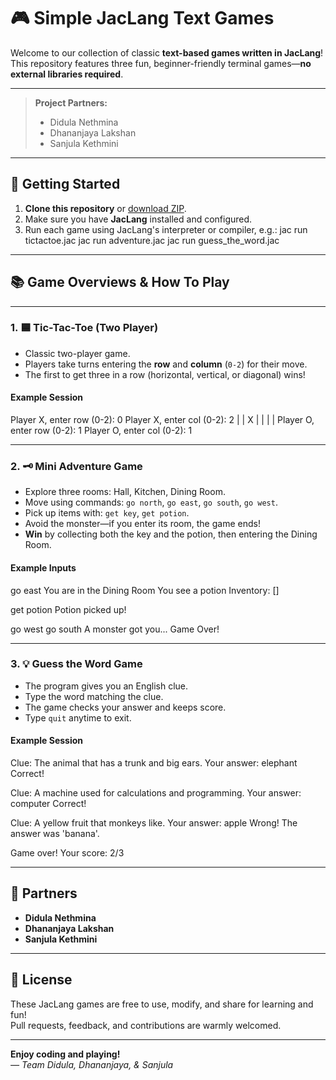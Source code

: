 # 🎮 Simple JacLang Text Games

Welcome to our collection of classic **text-based games written in JacLang**!  
This repository features three fun, beginner-friendly terminal games—**no external libraries required**.

---

> **Project Partners:**  
> - Didula Nethmina  
> - Dhananjaya Lakshan  
> - Sanjula Kethmini

---

## 🚀 Getting Started

1. **Clone this repository** or [download ZIP]([https://github.com/your-repo-link](https://github.com/Dhananjaya029/NeuroGen-Games.git)).
2. Make sure you have **JacLang** installed and configured.
3. Run each game using JacLang's interpreter or compiler, e.g.:
jac run tictactoe.jac
jac run adventure.jac
jac run guess_the_word.jac


---

## 📚 Game Overviews & How To Play

---

### 1. 🟦 Tic-Tac-Toe (Two Player)

- Classic two-player game.
- Players take turns entering the **row** and **column** (`0-2`) for their move.
- The first to get three in a row (horizontal, vertical, or diagonal) wins!

#### **Example Session**
Player X, enter row (0-2): 0
Player X, enter col (0-2): 2
| | X
| |
| |
Player O, enter row (0-2): 1
Player O, enter col (0-2): 1


---

### 2. 🗝️ Mini Adventure Game

- Explore three rooms: Hall, Kitchen, Dining Room.
- Move using commands: `go north`, `go east`, `go south`, `go west`.
- Pick up items with: `get key`, `get potion`.
- Avoid the monster—if you enter its room, the game ends!
- **Win** by collecting both the key and the potion, then entering the Dining Room.

#### **Example Inputs**
go east
You are in the Dining Room
You see a potion
Inventory: []

get potion
Potion picked up!

go west
go south
A monster got you... Game Over!


---

### 3. 💡 Guess the Word Game

- The program gives you an English clue.
- Type the word matching the clue.
- The game checks your answer and keeps score.
- Type `quit` anytime to exit.

#### **Example Session**
Clue: The animal that has a trunk and big ears.
Your answer: elephant
Correct!

Clue: A machine used for calculations and programming.
Your answer: computer
Correct!

Clue: A yellow fruit that monkeys like.
Your answer: apple
Wrong! The answer was 'banana'.

Game over! Your score: 2/3


---

## 🤝 Partners

- **Didula Nethmina**  
- **Dhananjaya Lakshan**  
- **Sanjula Kethmini**

---

## 📄 License

These JacLang games are free to use, modify, and share for learning and fun!  
Pull requests, feedback, and contributions are warmly welcomed.

---

**Enjoy coding and playing!**  
*— Team Didula, Dhananjaya, & Sanjula*

